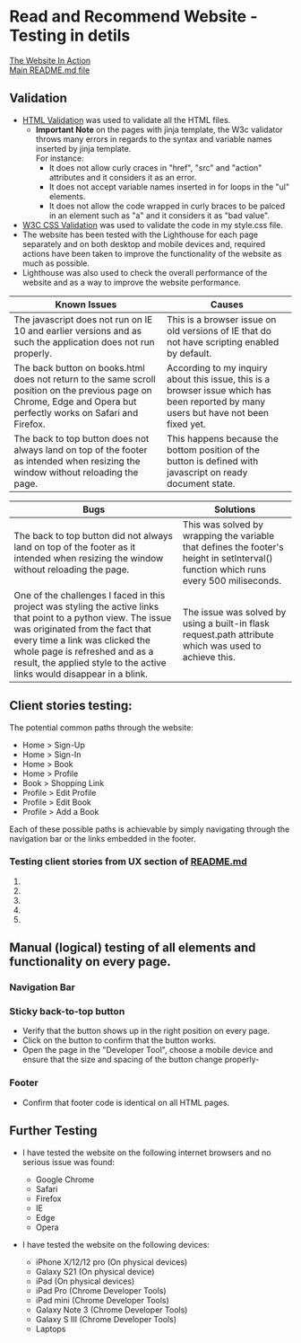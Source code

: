 # Read and Recommend Website - Testing in detils

[The Website In Action](https://read-and-recommend.herokuapp.com/)       
[Main README.md file](README.md)

## Validation

- [HTML Validation](https://validator.w3.org/)    was used to validate all the HTML files.
  * **Important Note** on the pages with jinja template, the W3c validator throws many errors in regards to the syntax and variable names inserted by jinja template.          
  For instance:
    - It does not allow curly craces in "href", "src" and "action" attributes and it considers it as an error.
    - It does not accept variable names inserted in for loops in the "ul" elements.
    - It does not allow the code wrapped in curly braces to be palced in an element such as "a" and it considers it as "bad value".      
- [W3C CSS Validation](https://jigsaw.w3.org/css-validator/) was used to validate the code in my style.css file.        
- The website has been tested with the Lighthouse for each page separately and on both desktop and mobile devices and, required actions have been taken to improve the functionality of the website as much as possible.
- Lighthouse was also used to check the overall performance of the website and as a way to improve the website performance.
                                  

| Known Issues | Causes |            
| ----------- | ----------- |
| The javascript does not run on IE 10 and earlier versions and as such the application does not run properly. | This is a browser issue on old versions of IE that do not have scripting enabled by default. |
| The back button on books.html does not return to the same scroll position on the previous page on Chrome, Edge and Opera but perfectly works on Safari and Firefox.| According to my inquiry about this issue, this is a browser issue which has been reported by many users but have not been fixed yet.|
| The back to top button does not always land on top of the footer as intended when resizing the window without reloading the page. | This happens because the bottom position of the button is defined with javascript on ready document state. |
     
   

| Bugs | Solutions |            
| ----------- | ----------- |   
| The back to top button did not always land on top of the footer as it intended when resizing the window without reloading the page. | This was solved by wrapping the variable that defines the footer's height in setInterval() function which runs every 500 miliseconds. |
| One of the challenges I faced in this project was styling the active links that point to a python view. The issue was originated from the fact that every time a link was clicked the whole page is refreshed and as a result, the applied style to the active links would disappear in a blink. | The issue was solved by using a built-in flask request.path attribute which was used to achieve this. |




## Client stories testing:

The potential common paths through the website:

- Home > Sign-Up
- Home > Sign-In 
- Home > Book 
- Home > Profile
- Book > Shopping Link
- Profile > Edit Profile
- Profile > Edit Book
- Profile > Add a Book
              

Each of these possible paths is achievable by simply navigating through the navigation bar or the links embedded in the footer.
### Testing client stories from UX section of [README.md](README.md)

1. 
2. 
3. 
4. 
5. 
   


## Manual (logical) testing of all elements and functionality on every page.      

###  Navigation Bar





###  Sticky back-to-top button
 - Verify that the button shows up in the right position on every page.
 - Click on the button to confirm that the button works.
 - Open the page in the "Developer Tool", choose a mobile device and ensure that the size and spacing of the button change properly-



### Footer
 - Confirm that footer code is identical on all HTML pages.


## Further Testing
 - I have tested the website on the following internet browsers and no serious issue was found:

     - Google Chrome
     - Safari
     - Firefox
     - IE
     - Edge
     - Opera


- I have tested the website on the following devices:

     - iPhone X/12/12 pro (On physical devices)
     - Galaxy S21 (On physical device)
     - iPad (On physical devices)
     - iPad Pro (Chrome Developer Tools)
     - iPad mini (Chrome Developer Tools)
     - Galaxy Note 3 (Chrome Developer Tools)
     - Galaxy S III (Chrome Developer Tools)
     - Laptops
 
